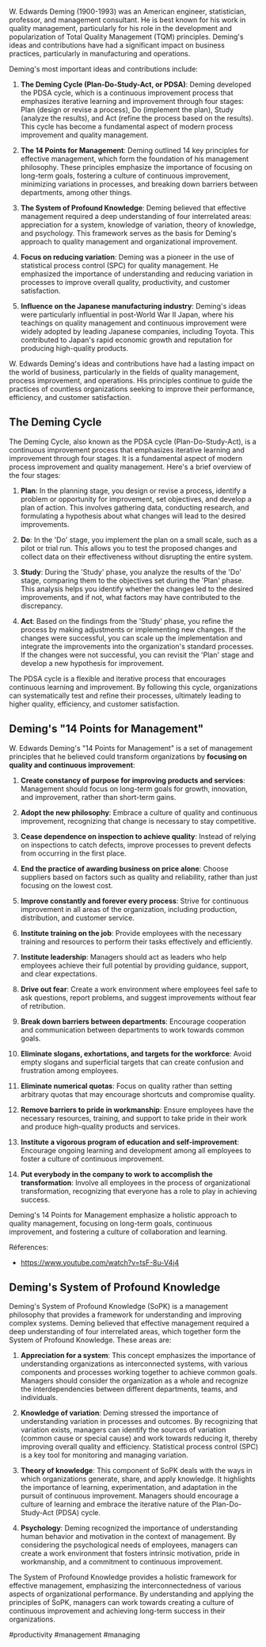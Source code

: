 W. Edwards Deming (1900-1993) was an American engineer, statistician, professor, and management consultant. He is best known for his work in quality management, particularly for his role in the development and popularization of Total Quality Management (TQM) principles. Deming's ideas and contributions have had a significant impact on business practices, particularly in manufacturing and operations.

Deming's most important ideas and contributions include:

1. **The Deming Cycle (Plan-Do-Study-Act, or PDSA)**: Deming developed the PDSA cycle, which is a continuous improvement process that emphasizes iterative learning and improvement through four stages: Plan (design or revise a process), Do (implement the plan), Study (analyze the results), and Act (refine the process based on the results). This cycle has become a fundamental aspect of modern process improvement and quality management.

2. **The 14 Points for Management**: Deming outlined 14 key principles for effective management, which form the foundation of his management philosophy. These principles emphasize the importance of focusing on long-term goals, fostering a culture of continuous improvement, minimizing variations in processes, and breaking down barriers between departments, among other things.

3. **The System of Profound Knowledge**: Deming believed that effective management required a deep understanding of four interrelated areas: appreciation for a system, knowledge of variation, theory of knowledge, and psychology. This framework serves as the basis for Deming's approach to quality management and organizational improvement.

4. **Focus on reducing variation**: Deming was a pioneer in the use of statistical process control (SPC) for quality management. He emphasized the importance of understanding and reducing variation in processes to improve overall quality, productivity, and customer satisfaction.

5. **Influence on the Japanese manufacturing industry**: Deming's ideas were particularly influential in post-World War II Japan, where his teachings on quality management and continuous improvement were widely adopted by leading Japanese companies, including Toyota. This contributed to Japan's rapid economic growth and reputation for producing high-quality products.

W. Edwards Deming's ideas and contributions have had a lasting impact on the world of business, particularly in the fields of quality management, process improvement, and operations. His principles continue to guide the practices of countless organizations seeking to improve their performance, efficiency, and customer satisfaction.

## The Deming Cycle

The Deming Cycle, also known as the PDSA cycle (Plan-Do-Study-Act), is a continuous improvement process that emphasizes iterative learning and improvement through four stages. It is a fundamental aspect of modern process improvement and quality management. Here's a brief overview of the four stages:

1.  **Plan**: In the planning stage, you design or revise a process, identify a problem or opportunity for improvement, set objectives, and develop a plan of action. This involves gathering data, conducting research, and formulating a hypothesis about what changes will lead to the desired improvements.
    
2.  **Do**: In the 'Do' stage, you implement the plan on a small scale, such as a pilot or trial run. This allows you to test the proposed changes and collect data on their effectiveness without disrupting the entire system.
    
3.  **Study**: During the 'Study' phase, you analyze the results of the 'Do' stage, comparing them to the objectives set during the 'Plan' phase. This analysis helps you identify whether the changes led to the desired improvements, and if not, what factors may have contributed to the discrepancy.
    
4.  **Act**: Based on the findings from the 'Study' phase, you refine the process by making adjustments or implementing new changes. If the changes were successful, you can scale up the implementation and integrate the improvements into the organization's standard processes. If the changes were not successful, you can revisit the 'Plan' stage and develop a new hypothesis for improvement.

The PDSA cycle is a flexible and iterative process that encourages continuous learning and improvement. By following this cycle, organizations can systematically test and refine their processes, ultimately leading to higher quality, efficiency, and customer satisfaction.

## Deming's "14 Points for Management"

W. Edwards Deming's "14 Points for Management" is a set of management principles that he believed could transform organizations by **focusing on quality and continuous improvement**:

1.  **Create constancy of purpose for improving products and services**: Management should focus on long-term goals for growth, innovation, and improvement, rather than short-term gains.
    
2.  **Adopt the new philosophy**: Embrace a culture of quality and continuous improvement, recognizing that change is necessary to stay competitive.
    
3.  **Cease dependence on inspection to achieve quality**: Instead of relying on inspections to catch defects, improve processes to prevent defects from occurring in the first place.
    
4.  **End the practice of awarding business on price alone**: Choose suppliers based on factors such as quality and reliability, rather than just focusing on the lowest cost.
    
5.  **Improve constantly and forever every process**: Strive for continuous improvement in all areas of the organization, including production, distribution, and customer service.
    
6.  **Institute training on the job**: Provide employees with the necessary training and resources to perform their tasks effectively and efficiently.
    
7.  **Institute leadership**: Managers should act as leaders who help employees achieve their full potential by providing guidance, support, and clear expectations.
    
8.  **Drive out fear**: Create a work environment where employees feel safe to ask questions, report problems, and suggest improvements without fear of retribution.
    
9.  **Break down barriers between departments**: Encourage cooperation and communication between departments to work towards common goals.
    
10.  **Eliminate slogans, exhortations, and targets for the workforce**: Avoid empty slogans and superficial targets that can create confusion and frustration among employees.
    
11.  **Eliminate numerical quotas**: Focus on quality rather than setting arbitrary quotas that may encourage shortcuts and compromise quality.
    
12.  **Remove barriers to pride in workmanship**: Ensure employees have the necessary resources, training, and support to take pride in their work and produce high-quality products and services.
    
13.  **Institute a vigorous program of education and self-improvement**: Encourage ongoing learning and development among all employees to foster a culture of continuous improvement.
    
14.  **Put everybody in the company to work to accomplish the transformation**: Involve all employees in the process of organizational transformation, recognizing that everyone has a role to play in achieving success.

Deming's 14 Points for Management emphasize a holistic approach to quality management, focusing on long-term goals, continuous improvement, and fostering a culture of collaboration and learning.

Réferences:

- https://www.youtube.com/watch?v=tsF-8u-V4j4

## Deming's System of Profound Knowledge

Deming's System of Profound Knowledge (SoPK) is a management philosophy that provides a framework for understanding and improving complex systems. Deming believed that effective management required a deep understanding of four interrelated areas, which together form the System of Profound Knowledge. These areas are:

1. **Appreciation for a system**: This concept emphasizes the importance of understanding organizations as interconnected systems, with various components and processes working together to achieve common goals. Managers should consider the organization as a whole and recognize the interdependencies between different departments, teams, and individuals.

2. **Knowledge of variation**: Deming stressed the importance of understanding variation in processes and outcomes. By recognizing that variation exists, managers can identify the sources of variation (common cause or special cause) and work towards reducing it, thereby improving overall quality and efficiency. Statistical process control (SPC) is a key tool for monitoring and managing variation.

3. **Theory of knowledge**: This component of SoPK deals with the ways in which organizations generate, share, and apply knowledge. It highlights the importance of learning, experimentation, and adaptation in the pursuit of continuous improvement. Managers should encourage a culture of learning and embrace the iterative nature of the Plan-Do-Study-Act (PDSA) cycle.

4. **Psychology**: Deming recognized the importance of understanding human behavior and motivation in the context of management. By considering the psychological needs of employees, managers can create a work environment that fosters intrinsic motivation, pride in workmanship, and a commitment to continuous improvement.

The System of Profound Knowledge provides a holistic framework for effective management, emphasizing the interconnectedness of various aspects of organizational performance. By understanding and applying the principles of SoPK, managers can work towards creating a culture of continuous improvement and achieving long-term success in their organizations.

<!-- Keywords -->
#productivity #management #managing
<!-- /Keywords -->
